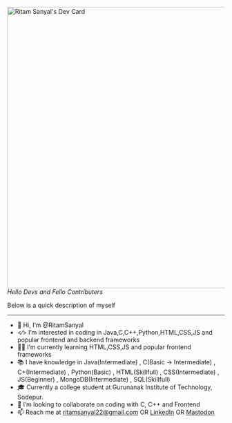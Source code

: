 <a href="https://app.daily.dev/ritamsanyal"><img src="https://api.daily.dev/devcards/v2/Lj0GPuaWjUEM2APIuXeLz.png?type=wide&r=eo9" width="652" alt="Ritam Sanyal's Dev Card"/></a>
*Hello Devs and Fello Contributers*

Below is a quick description of myself

--------------------
- 👋 Hi, I’m @RitamSanyal
- <⁄> I’m interested in coding in Java,C,C++,Python,HTML,CSS,JS and popular frontend and backend frameworks
- 👨‍💻 I’m currently learning HTML,CSS,JS and popular frontend frameworks
- 📚 I have knowledge in Java(Intermediate) , C(Basic -> Intermediate) , C+(Intermediate) , Python(Basic) , HTML(Skillfull) , CSS(Intermediate) , JS(Beginner) , MongoDB(Intermediate) , SQL(Skillfull)
- 🎓 Currently a college student at Gurunanak Institute of Technology, Sodepur.
- 💞️ I’m looking to collaborate on coding with C, C++ and Frontend
- 📫 Reach me at ritamsanyal22@gmail.com
OR <a href="https://www.linkedin.com/in/ritamsanyal/">LinkedIn</a>
OR
<a rel="me" href="https://mastodon.social/@ritamsanyal">Mastodon</a>

<!---
RitamSanyal/RitamSanyal is a ✨ special ✨ repository because its `README.md` (this file) appears on your GitHub profile.
You can click the Preview link to take a look at your changes.
--->
